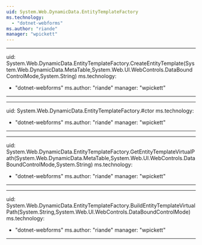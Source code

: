 ```yaml
---
uid: System.Web.DynamicData.EntityTemplateFactory
ms.technology: 
  - "dotnet-webforms"
ms.author: "riande"
manager: "wpickett"
---
```


---
uid: System.Web.DynamicData.EntityTemplateFactory.CreateEntityTemplate(System.Web.DynamicData.MetaTable,System.Web.UI.WebControls.DataBoundControlMode,System.String)
ms.technology: 
  - "dotnet-webforms"
ms.author: "riande"
manager: "wpickett"
---

---
uid: System.Web.DynamicData.EntityTemplateFactory.#ctor
ms.technology: 
  - "dotnet-webforms"
ms.author: "riande"
manager: "wpickett"
---

---
uid: System.Web.DynamicData.EntityTemplateFactory.GetEntityTemplateVirtualPath(System.Web.DynamicData.MetaTable,System.Web.UI.WebControls.DataBoundControlMode,System.String)
ms.technology: 
  - "dotnet-webforms"
ms.author: "riande"
manager: "wpickett"
---

---
uid: System.Web.DynamicData.EntityTemplateFactory.BuildEntityTemplateVirtualPath(System.String,System.Web.UI.WebControls.DataBoundControlMode)
ms.technology: 
  - "dotnet-webforms"
ms.author: "riande"
manager: "wpickett"
---
